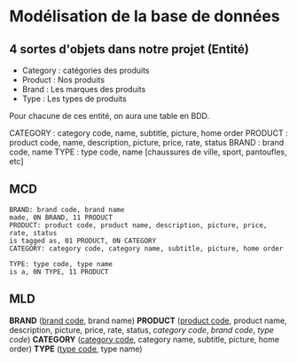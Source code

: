 # Modélisation de la base de données

## 4 sortes d'objets dans notre projet (Entité)
- Category : catégories des produits
- Product : Nos produits
- Brand : Les marques des produits
- Type : Les types de produits

Pour chacune de ces entité, on aura une table en BDD.

CATEGORY : category code, name, subtitle, picture, home order
PRODUCT : product code, name, description, picture, price, rate, status
BRAND : brand code, name
TYPE : type code, name [chaussures de ville, sport, pantoufles, etc]

## MCD

```
BRAND: brand code, brand name
made, 0N BRAND, 11 PRODUCT
PRODUCT: product code, product name, description, picture, price, rate, status
is tagged as, 01 PRODUCT, 0N CATEGORY
CATEGORY: category code, category name, subtitle, picture, home order

TYPE: type code, type name
is a, 0N TYPE, 11 PRODUCT
```

## MLD

**BRAND** (<ins>brand code</ins>, brand name)
**PRODUCT** (<ins>product code</ins>, product name, description, picture, price, rate, status, _category code_, _brand code_, _type code_)
**CATEGORY** (<ins>category code</ins>, category name, subtitle, picture, home order)
**TYPE** (<ins>type code</ins>, type name)